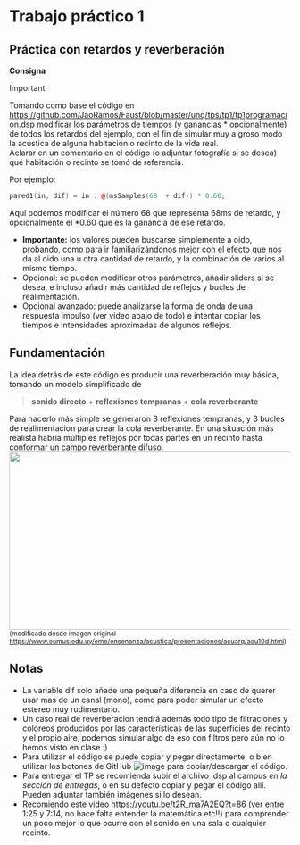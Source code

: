 # Trabajo práctico 1
## Práctica con retardos y reverberación

__Consigna__

> [!IMPORTANT]
> Tomando como base el código en https://github.com/JaoRamos/Faust/blob/master/unq/tps/tp1/tp1programacion.dsp modificar los parámetros de tiempos (y ganancias * opcionalmente) de todos los retardos del ejemplo, con el fin de simular muy a groso modo la acústica de alguna habitación o recinto de la vida real.  
> Aclarar en un comentario en el código (o adjuntar fotografía si se desea) qué habitación o recinto se tomó de referencia.  

Por ejemplo: 

```cpp 
pared1(in, dif) = in : @(msSamples(68  + dif)) * 0.60;
```
Aquí podemos modificar el número 68 que representa 68ms de retardo, y opcionalmente el *0.60 que es la ganancia de ese retardo.
- **Importante:** los valores pueden buscarse simplemente a oido, probando, como para ir familiarizándonos mejor con el efecto que nos da al oido una u otra cantidad de retardo, y la combinación de varios al mismo tiempo.  
- Opcional: se pueden modificar otros parámetros, añadir sliders si se desea, e incluso añadir más cantidad de reflejos y bucles de realimentación.
- Opcional avanzado: puede analizarse la forma de onda de una respuesta impulso (ver video abajo de todo) e intentar copiar los tiempos e intensidades aproximadas de algunos reflejos.

## Fundamentación

La idea detrás de este código es producir una reverberación muy básica, tomando un modelo simplificado de
>**sonido directo** + **reflexiones tempranas** + **cola reverberante**  

Para hacerlo más simple se generaron 3 reflexiones tempranas, y 3 bucles de realimentacion para crear la cola reverberante. En una situación más realista habría múltiples reflejos por todas partes en un recinto hasta conformar un campo reverberante difuso.
<img src="https://github.com/JaoRamos/Faust/assets/64828457/67a644a2-85d0-49a8-8d99-551f897bd4a3" width="690" height="319">  
<sup>(modificado desde imagen original https://www.eumus.edu.uy/eme/ensenanza/acustica/presentaciones/acuarq/acu10d.html)</sup>

## Notas

- La variable dif solo añade una pequeña diferencia en caso de querer usar mas de un canal (mono), como para poder simular un efecto estereo muy rudimentario.
- Un caso real de reverberacion tendrá además todo tipo de filtraciones y coloreos producidos por las características de las superficies del recinto y el propio aire, podemos simular algo de eso con filtros pero aún no lo hemos visto en clase :)  
- Para utilizar el código se puede copiar y pegar directamente, o bien utilizar los botones de GitHub ![image](https://github.com/JaoRamos/Faust/assets/64828457/22d0dc5a-b860-4710-8df7-cedf4ef0dafd)
para copiar/descargar el código.
- Para entregar el TP se recomienda subir el archivo .dsp al campus *en la sección de entregas*, o en su defecto copiar y pegar el código allí. Pueden adjuntar también imágenes si lo desean.
- Recomiendo este video https://youtu.be/t2R_ma7A2EQ?t=86 (ver entre 1:25 y 7:14, no hace falta entender la matemática etc!!) para comprender un poco mejor lo que ocurre con el sonido en una sala o cualquier recinto.   
